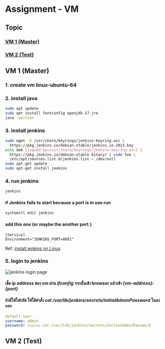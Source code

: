 # Assignment - VM

## Topic

### [VM 1 (Master)](#vm1)

### [VM 2 (Test)](#vm2)

## <p id="vm1">VM 1 (Master)</p>

### 1. create vm linux-ubuntu-64

### 2. install java

```bash
sudo apt update
sudo apt install fontconfig openjdk-17-jre
java -version
```

### 3. install jenkins

```bash
sudo wget -O /usr/share/keyrings/jenkins-keyring.asc \
  https://pkg.jenkins.io/debian-stable/jenkins.io-2023.key
echo deb [signed-by=/usr/share/keyrings/jenkins-keyring.asc] \
  https://pkg.jenkins.io/debian-stable binary/ | sudo tee \
  /etc/apt/sources.list.d/jenkins.list > /dev/null
sudo apt-get update
sudo apt-get install jenkins
```

### 4. run jenkins

```bash
jenkins
```

#### if Jenkins fails to start because a port is in use run

```bash
systemctl edit jenkins
```

#### add this one (or maybe the another port.)

```
[Service]
Environment="JENKINS_PORT=8081"
```

Ref: [install jenkins on Linux](https://www.jenkins.io/doc/book/installing/linux/)

### 5. login to jenkins

![jenkins login page](https://cdn.discordapp.com/attachments/941704517597163572/1193515645665542194/image.png?ex=65acff10&is=659a8a10&hm=c0242641fbab0c6550456530091cbe01699eeca1f2729aae77ed9dff04f9a2b7&)

#### เช็ค ip address ของ vm ผ่าน _ifconfig_ จากนั้นเข้า browser แล้วเข้า _{vm-address}:{port}_

#### ถ้ามีให้ใส่รหัส ให้ใช้คำสั่ง _cat /var/lib/jenkins/secrets/initialAdminPassword_ ในลง vm

```yaml
default user
username: admin
password: เอามาจาก cat /var/lib/jenkins/secrets/initialAdminPassword
```

## <p id="vm2">VM 2 (Test)</p>
